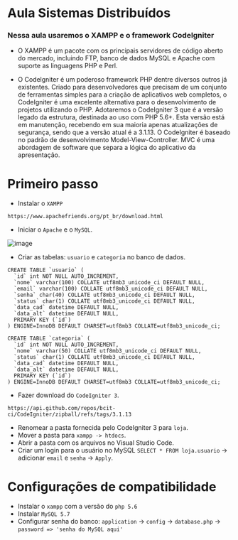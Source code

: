 # Aula Sistemas Distribuídos

### **Nessa aula usaremos o XAMPP e o framework CodeIgniter**

* O XAMPP é um pacote com os principais servidores de código aberto do mercado, incluindo FTP, banco de dados MySQL e Apache com suporte as linguagens PHP e Perl.

* O Codelgniter é um poderoso framework PHP dentre diversos outros já existentes. Criado para desenvolvedores que precisam de um conjunto de ferramentas simples para a criação de aplicativos web completos, o CodeIgniter é uma excelente alternativa para o desenvolvimento de projetos utilizando o PHP. Adotaremos o CodeIgniter 3 que é a versão legado da estrutura, destinada ao uso com PHP 5.6+. Esta versão está em manutenção, recebendo em sua maioria apenas atualizações de segurança, sendo que a versão atual é a 3.1.13. O CodeIgniter é baseado no padrão de desenvolvimento Model-View-Controller. MVC é uma abordagem de software que separa a lógica do aplicativo da apresentação.

# Primeiro passo 

* Instalar o `XAMPP`
```
https://www.apachefriends.org/pt_br/download.html
```
* Iniciar o `Apache` e o `MySQL`.

![image](https://user-images.githubusercontent.com/48998618/225986951-7f12d3fb-e1e2-48df-92ec-8cf6b69955a4.png)

* Criar as tabelas: `usuario` e `categoria` no banco de dados.
```
CREATE TABLE `usuario` (
  `id` int NOT NULL AUTO_INCREMENT,
  `nome` varchar(100) COLLATE utf8mb3_unicode_ci DEFAULT NULL,
  `email` varchar(100) COLLATE utf8mb3_unicode_ci DEFAULT NULL,
  `senha` char(40) COLLATE utf8mb3_unicode_ci DEFAULT NULL,
  `status` char(1) COLLATE utf8mb3_unicode_ci DEFAULT NULL,
  `data_cad` datetime DEFAULT NULL,
  `data_alt` datetime DEFAULT NULL,
  PRIMARY KEY (`id`)
) ENGINE=InnoDB DEFAULT CHARSET=utf8mb3 COLLATE=utf8mb3_unicode_ci;
```
```
CREATE TABLE `categoria` (
  `id` int NOT NULL AUTO_INCREMENT,
  `nome` varchar(50) COLLATE utf8mb3_unicode_ci DEFAULT NULL,
  `status` char(1) COLLATE utf8mb3_unicode_ci DEFAULT NULL,
  `data_cad` datetime DEFAULT NULL,
  `data_alt` datetime DEFAULT NULL,
  PRIMARY KEY (`id`)
) ENGINE=InnoDB DEFAULT CHARSET=utf8mb3 COLLATE=utf8mb3_unicode_ci;
```
* Fazer download do `CodeIgniter 3`.
```
https://api.github.com/repos/bcit-ci/CodeIgniter/zipball/refs/tags/3.1.13
```
* Renomear a pasta fornecida pelo CodeIgniter 3 para `loja`.
* Mover a pasta para `xampp -> htdocs`.
* Abrir a pasta com os arquivos no Visual Studio Code.
* Criar um login para o usuário no MySQL `SELECT * FROM loja.usuario` -> adicionar `email` e `senha` -> `Apply`.

# Configurações de compatibilidade

* Instalar o `xampp` com a versão do `php 5.6`
* Instalar `MySQL 5.7`
* Configurar senha do banco: `application` -> `config` -> `database.php` -> `password => 'senha do MySQL aqui'`
